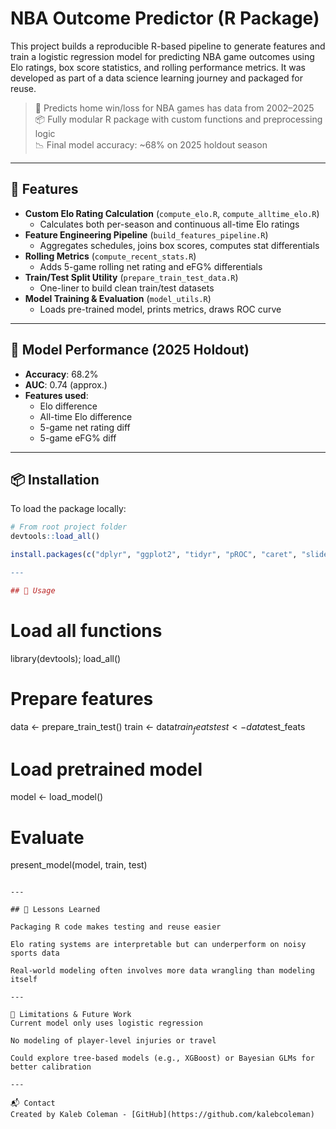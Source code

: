 # NBA Outcome Predictor (R Package)

This project builds a reproducible R-based pipeline to generate features and train a logistic regression model for predicting NBA game outcomes using Elo ratings, box score statistics, and rolling performance metrics. It was developed as part of a data science learning journey and packaged for reuse.

> 🏀 Predicts home win/loss for NBA games has data from 2002–2025  
> 📦 Fully modular R package with custom functions and preprocessing logic  
> 📉 Final model accuracy: ~68% on 2025 holdout season

---

## 📌 Features

- **Custom Elo Rating Calculation** (`compute_elo.R`, `compute_alltime_elo.R`)
  - Calculates both per-season and continuous all-time Elo ratings
- **Feature Engineering Pipeline** (`build_features_pipeline.R`)
  - Aggregates schedules, joins box scores, computes stat differentials
- **Rolling Metrics** (`compute_recent_stats.R`)
  - Adds 5-game rolling net rating and eFG% differentials
- **Train/Test Split Utility** (`prepare_train_test_data.R`)
  - One-liner to build clean train/test datasets
- **Model Training & Evaluation** (`model_utils.R`)
  - Loads pre-trained model, prints metrics, draws ROC curve

---

## 🧪 Model Performance (2025 Holdout)

- **Accuracy**: 68.2%
- **AUC**: 0.74 (approx.)
- **Features used**:  
  - Elo difference  
  - All-time Elo difference  
  - 5-game net rating diff  
  - 5-game eFG% diff

---

## 📦 Installation

To load the package locally:

```r
# From root project folder
devtools::load_all()

install.packages(c("dplyr", "ggplot2", "tidyr", "pROC", "caret", "slider", "hoopR", "devtools"))

---

## 🔧 Usage

```
# Load all functions
library(devtools); load_all()

# Prepare features
data <- prepare_train_test()
train <- data$train_feats
test  <- data$test_feats

# Load pretrained model
model <- load_model()

# Evaluate
present_model(model, train, test)
```

---

## 🧠 Lessons Learned

Packaging R code makes testing and reuse easier

Elo rating systems are interpretable but can underperform on noisy sports data

Real-world modeling often involves more data wrangling than modeling itself

---

🚧 Limitations & Future Work
Current model only uses logistic regression

No modeling of player-level injuries or travel

Could explore tree-based models (e.g., XGBoost) or Bayesian GLMs for better calibration

---

📬 Contact
Created by Kaleb Coleman - [GitHub](https://github.com/kalebcoleman)
